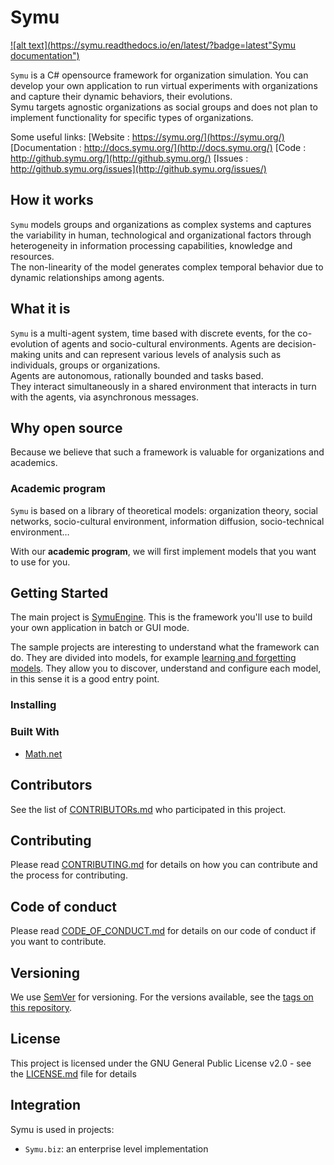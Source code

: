 # Symu
[![alt text](https://symu.readthedocs.io/en/latest/?badge=latest"Symu documentation")](http://docs.symu.org)

``Symu`` is a C# opensource framework for organization simulation. 
You can develop your own application to run virtual experiments with organizations and capture their dynamic behaviors, their evolutions.<br>
Symu targets agnostic organizations as social groups and does not plan to implement functionality for specific types of organizations.<br>

Some useful links:
[Website : https://symu.org/](https://symu.org/)
[Documentation : http://docs.symu.org/](http://docs.symu.org/)
[Code : http://github.symu.org/](http://github.symu.org/)
[Issues : http://github.symu.org/issues](http://github.symu.org/issues/)

## How it works

``Symu`` models groups and organizations as complex systems and captures the variability in human, technological and organizational factors through heterogeneity in information processing capabilities, knowledge and resources.<br>
The non-linearity of the model generates complex temporal behavior due to dynamic relationships among agents.

## What it is

``Symu`` is a multi-agent system, time based with discrete events, for the co-evolution of agents and socio-cultural environments.
Agents are decision-making units and can represent various levels of analysis such as individuals, groups or organizations.<br>
Agents are autonomous, rationally bounded and tasks based.<br>
They interact simultaneously in a shared environment that interacts in turn with the agents, via asynchronous messages.

## Why open source

Because we believe that such a framework is valuable for organizations and academics.

### Academic program

``Symu`` is based on a library of theoretical models:
organization theory, social networks, socio-cultural environment, information diffusion, socio-technical environment…

With our **academic program**, we will first implement models that you want to use for you.

## Getting Started
The main project is [SymuEngine](https://github.com/lmorisse/Symu/tree/master/Symu%20source%20code/SymuEngine). This is the framework you'll use to build your own application in batch or GUI mode.

The sample projects are interesting to understand what the framework can do. They are divided into models, for example [learning and forgetting models](https://github.com/lmorisse/Symu/tree/master/Symu%20examples/SymuLearnAndForget). They allow you to discover, understand and configure each model, in this sense it is a good entry point.

### Installing

### Built With

* [Math.net](https://www.math.net/)

## Contributors

See the list of [CONTRIBUTORs.md](CONTRIBUTORs.md) who participated in this project.

## Contributing

Please read [CONTRIBUTING.md](CONTRIBUTING.md) for details on how you can contribute and the process for contributing.

## Code of conduct

Please read [CODE_OF_CONDUCT.md](CODE_OF_CONDUCT.md) for details on our code of conduct if you want to contribute.

## Versioning

We use [SemVer](http://semver.org/) for versioning. For the versions available, see the [tags on this repository](https://github.com/lmorisse/Symu/releases). 

## License

This project is licensed under the GNU General Public License v2.0 - see the [LICENSE.md](LICENSE.md) file for details

## Integration

Symu is used in projects:
- ``Symu.biz``: an enterprise level implementation
